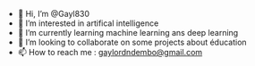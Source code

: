 - 👋 Hi, I’m @Gayl830
- 👀 I’m interested in artifical intelligence
- 🌱 I’m currently learning machine learning ans deep learning
- 💞️ I’m looking to collaborate on some projects about éducation
- 📫 How to reach me : gaylordndembo@gmail.com 

<!---
Gayl830/Gayl830 is a ✨ special ✨ repository because its `README.md` (this file) appears on your GitHub profile.
You can click the Preview link to take a look at your changes.
--->
